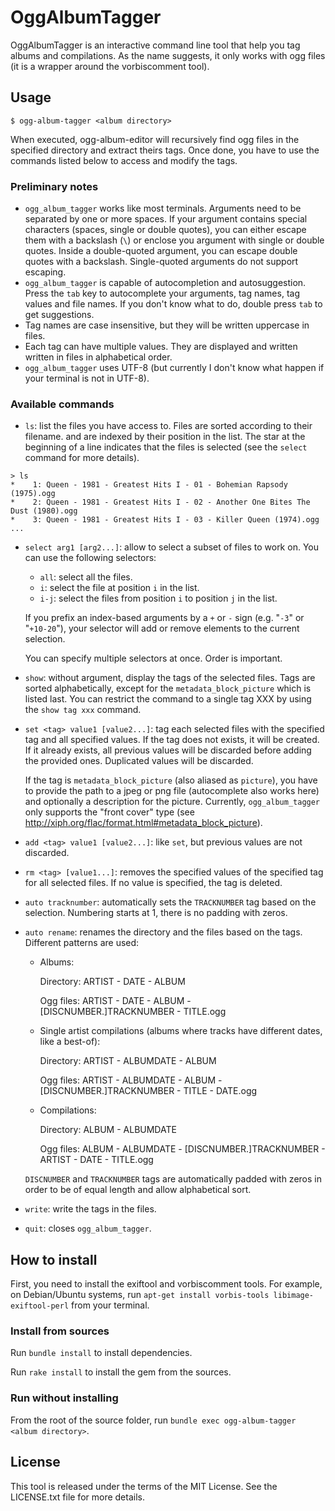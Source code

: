 # OggAlbumTagger

OggAlbumTagger is an interactive command line tool that help you tag albums and compilations. As the name suggests, it only works with ogg files (it is a wrapper around the vorbiscomment tool).

## Usage

`$ ogg-album-tagger <album directory>`

When executed, ogg-album-editor will recursively find ogg files in the specified directory and extract theirs tags. Once done, you have to use the commands listed below to access and modify the tags.

### Preliminary notes

- `ogg_album_tagger` works like most terminals. Arguments need to be separated by one or more spaces. If your argument contains special characters (spaces, single or double quotes), you can either escape them with a backslash (`\`) or enclose you argument with single or double quotes. Inside a double-quoted argument, you can escape double quotes with a backslash. Single-quoted arguments do not support escaping.
- `ogg_album_tagger` is capable of autocompletion and autosuggestion. Press the `tab` key to autocomplete your arguments, tag names, tag values and file names. If you don't know what to do, double press `tab` to get suggestions.
- Tag names are case insensitive, but they will be written uppercase in files.
- Each tag can have multiple values. They are displayed and written written in files in alphabetical order.
- `ogg_album_tagger` uses UTF-8 (but currently I don't know what happen if your terminal is not in UTF-8).

### Available commands

- `ls`: list the files you have access to. Files are sorted according to their filename. and are indexed by their position in the list. The star at the beginning of a line indicates that the files is selected (see the `select` command for more details).

```
> ls
*    1: Queen - 1981 - Greatest Hits I - 01 - Bohemian Rapsody (1975).ogg
*    2: Queen - 1981 - Greatest Hits I - 02 - Another One Bites The Dust (1980).ogg
*    3: Queen - 1981 - Greatest Hits I - 03 - Killer Queen (1974).ogg
...
```

- `select arg1 [arg2...]`: allow to select a subset of files to work on. You can use the following selectors:

    - `all`: select all the files.
    - `i`: select the file at position `i` in the list.
    - `i-j`: select the files from position `i` to position `j` in the list.

    If you prefix an index-based arguments by a `+` or `-` sign (e.g. "`-3`" or "`+10-20`"), your selector will add or remove elements to the current selection.

    You can specify multiple selectors at once. Order is important.

- `show`: without argument, display the tags of the selected files. Tags are sorted alphabetically, except for the `metadata_block_picture` which is listed last. You can restrict the command to a single tag XXX by using the `show tag xxx` command.
- `set <tag> value1 [value2...]`: tag each selected files with the specified tag and all specified values. If the tag does not exists, it will be created. If it already exists, all previous values will be discarded before adding the provided ones. Duplicated values will be discarded.

    If the tag is `metadata_block_picture` (also aliased as `picture`), you have to provide the path to a jpeg or png file (autocomplete also works here) and optionally a description for the picture. Currently, `ogg_album_tagger` only supports the "front cover" type (see http://xiph.org/flac/format.html#metadata_block_picture).

- `add <tag> value1 [value2...]`: like `set`, but previous values are not discarded.
- `rm <tag> [value1...]`: removes the specified values of the specified tag for all selected files. If no value is specified, the tag is deleted.
- `auto tracknumber`: automatically sets the `TRACKNUMBER` tag based on the selection. Numbering starts at 1, there is no padding with zeros.
- `auto rename`: renames the directory and the files based on the tags. Different patterns are used: 
    - Albums:

        Directory: ARTIST - DATE - ALBUM

        Ogg files: ARTIST - DATE - ALBUM - [DISCNUMBER.]TRACKNUMBER - TITLE.ogg

    - Single artist compilations (albums where tracks have different dates, like a best-of):

        Directory: ARTIST - ALBUMDATE - ALBUM

        Ogg files: ARTIST - ALBUMDATE - ALBUM - [DISCNUMBER.]TRACKNUMBER - TITLE - DATE.ogg

    - Compilations:

        Directory: ALBUM - ALBUMDATE

        Ogg files: ALBUM - ALBUMDATE - [DISCNUMBER.]TRACKNUMBER - ARTIST - DATE - TITLE.ogg

    `DISCNUMBER` and `TRACKNUMBER` tags are automatically padded with zeros in order to be of equal length and allow alphabetical sort.

- `write`: write the tags in the files.
- `quit`: closes `ogg_album_tagger`.

## How to install

First, you need to install the exiftool and vorbiscomment tools. For example, on Debian/Ubuntu systems, run `apt-get install vorbis-tools libimage-exiftool-perl` from your terminal.

### Install from sources

Run `bundle install` to install dependencies.

Run `rake install` to install the gem from the sources.

### Run without installing

From the root of the source folder, run `bundle exec ogg-album-tagger <album directory>`.

## License

This tool is released under the terms of the MIT License. See the LICENSE.txt file for more details.
